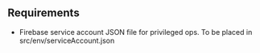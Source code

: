 ## Requirements

- Firebase service account JSON file for privileged ops. To be placed in src/env/serviceAccount.json
